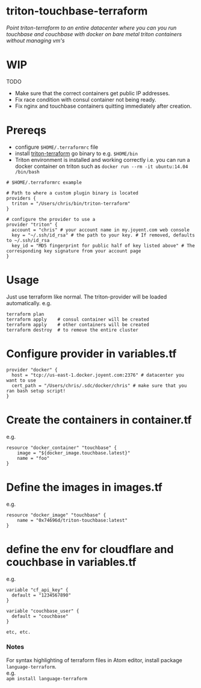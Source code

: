 triton-touchbase-terraform
==========================

_Point triton-terraform to an entire datacenter where you can you run touchbase and couchbase with docker on bare metal triton containers without managing vm's_

# WIP
TODO
* Make sure that the correct containers get public IP addresses.
* Fix race condition with consul container not being ready.
* Fix nginx and touchbase containers quitting immediately after creation.


# Prereqs
* configure `$HOME/.terraformrc` file
* install [triton-terraform](https://github.com/joyent/triton-terraform) go binary to e.g. `$HOME/bin`
* Triton environment is installed and working correctly i.e. you can run a docker container on triton such as `docker run --rm -it ubuntu:14.04 /bin/bash`

```
# $HOME/.terraformrc example

# Path to where a custom plugin binary is located
providers {
  triton = "/Users/chris/bin/triton-terraform"
}

# configure the provider to use a
provider "triton" {
  account = "chris" # your account name in my.joyent.com web console
  key = "~/.ssh/id_rsa" # the path to your key. # If removed, defaults to ~/.ssh/id_rsa
  key_id = "MD5 fingerprint for public half of key listed above" # The corresponding key signature from your account page
}
```

# Usage
Just use terraform like normal. The triton-provider will be loaded automatically.
e.g.
```
terraform plan
terraform apply    # consul container will be created
terraform apply    # other containers will be created
terraform destroy  # to remove the entire cluster
```

# Configure provider in variables.tf
```
provider "docker" {
  host = "tcp://us-east-1.docker.joyent.com:2376" # datacenter you want to use
  cert_path = "/Users/chris/.sdc/docker/chris" # make sure that you ran bash setup script!
}
```

# Create the containers in container.tf
e.g.

```
resource "docker_container" "touchbase" {
    image = "${docker_image.touchbase.latest}"
    name = "foo"
}
```

# Define the images in images.tf
e.g.
```
resource "docker_image" "touchbase" {
    name = "0x74696d/triton-touchbase:latest"
}
```

# define the env for cloudflare and couchbase in variables.tf
e.g.
```
variable "cf_api_key" {
  default = "1234567890"
}

variable "couchbase_user" {
  default = "couchbase"
}

etc, etc.

```

### Notes
For syntax highlighting of terraform files in Atom editor, install package `language-terraform`.  
e.g.  
`apm install language-terraform`
